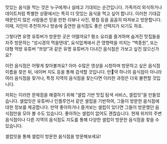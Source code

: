 맛있는 음식을 먹는 것은 누구에게나 설레고 기대되는 순간입니다.
가족끼리 외식하거나 데이트처럼 특별한 상황에서는 특히 더 맛있는 음식을 먹고 싶어 합니다.
이러한 기대감 때문인지 많은 사람들은 믿을 만한 리뷰나 사진, 평점 등을 꼼꼼히 따져보고 방문합니다.
이때, 지인이 추천하거나 방송에 출연한 음식점도 좋은 선택지가 되기도 하죠.

 그렇다면 유명 유튜버가 방문한 곳은 어떨까요?
평소 요리를 즐겨하며 숨겨진 맛집들을 자주 방문하는 “성시경의 먹을텐데”, 요식업계에서 큰 영향력을 끼치는 “백종원”, 또는 대형 먹방 유튜버 “쯔양”과 같은 유명 유튜버가 다녀간 음식점은 가보고 싶진 않으신가요?

 이런 음식점은 어떻게 찾아볼까요?
아마 수많은 영상을 시청하며 방문하고 싶은 음식점 이름을 찾은 뒤, 네이버 지도 등을 통해 검색할 것입니다.
만약 하나의 음식점이 아니라 여러 음식점을 찾거나, 특정 지역의 음식점을 찾는다면 이러한 과정은 더욱 불편할 것입니다.

 저희는 이러한 문제점을 해결하기 위해 “셀럽 기반 맛집 탐색 서비스, 셀럽잇”을 만들었습니다.
셀럽잇은 유튜버나 인플루언서 같은 셀럽을 기반하여, 그들이 방문한 음식점에 대한 정보를 제공합니다.
만약 좋아하거나 즐겨보는 셀럽이 있다면 그들이 방문했던 음식점만을 모아 볼 수도 있습니다.
좋아하는 셀럽이 없어도 괜찮습니다.
현재 위치의 주변 음식점이나 다른 지역의 음식점도 지도를 통해 다양한 셀럽이 방문한 음식점을 찾을 수 있습니다.

 셀럽잇을 통해 셀럽이 방문한 음식점을 방문해보세요!
